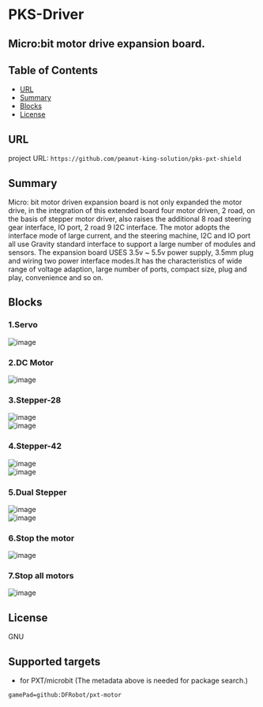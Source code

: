 # PKS-Driver

Micro:bit motor drive expansion board.
---------------------------------------------------------

## Table of Contents

* [URL](#url)
* [Summary](#summary)
* [Blocks](#blocks)
* [License](#license)

## URL
project URL:  ```https://github.com/peanut-king-solution/pks-pxt-shield```

## Summary
Micro: bit motor driven expansion board is not only expanded the motor drive, in the integration of this extended board four motor driven, 2 road, on the basis of stepper motor driver, also raises the additional 8 road steering gear interface, IO port, 2 road 9 I2C interface.
The motor adopts the interface mode of large current, and the steering machine, I2C and IO port all use Gravity standard interface to support a large number of modules and sensors.
The expansion board USES 3.5v ~ 5.5v power supply, 3.5mm plug and wiring two power interface modes.It has the characteristics of wide range of voltage adaption, large number of ports, compact size, plug and play, convenience and so on.

## Blocks
### 1.Servo
![image](https://github.com/peanut-king-solution/pks-pxt-shield/blob/master/image/1.png)

### 2.DC Motor
![image](https://github.com/peanut-king-solution/pks-pxt-shield/blob/master/image/7.png)

### 3.Stepper-28
![image](https://github.com/peanut-king-solution/pks-pxt-shield/blob/master/image/10.png)<br>
![image](https://github.com/peanut-king-solution/pks-pxt-shield/blob/master/image/2.png)

### 4.Stepper-42
![image](https://github.com/peanut-king-solution/pks-pxt-shield/blob/master/image/8.png)<br>
![image](https://github.com/peanut-king-solution/pks-pxt-shield/blob/master/image/3.png)

### 5.Dual Stepper
![image](https://github.com/peanut-king-solution/pks-pxt-shield/blob/master/image/5.png)<br>
![image](https://github.com/peanut-king-solution/pks-pxt-shield/blob/master/image/9.png)

### 6.Stop the motor
![image](https://github.com/peanut-king-solution/pks-pxt-shield/blob/master/image/6.png)

### 7.Stop all motors
![image](https://github.com/peanut-king-solution/pks-pxt-shield/blob/master/image/4.png)


## License

GNU

## Supported targets

* for PXT/microbit
(The metadata above is needed for package search.)
```package
gamePad=github:DFRobot/pxt-motor
```
